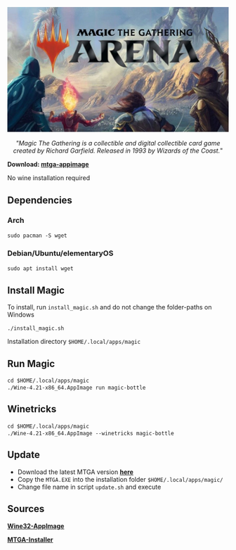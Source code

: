 
![GitHub Logo](data/magic_logo.jpg)

<p align="center"><i>"Magic The Gathering is a collectible and digital collectible card game created by Richard Garfield. Released in 1993 by Wizards of the Coast.</i>"
</p>


**Download: [mtga-appimage](https://github.com/linux-ott/mtga-appimage/releases/tag/mtga-appimage)**

No wine installation required

## Dependencies

### Arch
```
sudo pacman -S wget
```

### Debian/Ubuntu/elementaryOS
```
sudo apt install wget
```

## Install Magic

To install, run ``install_magic.sh`` and do not change the folder-paths on Windows

```
./install_magic.sh
```

Installation directory ```$HOME/.local/apps/magic```

## Run Magic

```
cd $HOME/.local/apps/magic
./Wine-4.21-x86_64.AppImage run magic-bottle
```

## Winetricks

```
cd $HOME/.local/apps/magic
./Wine-4.21-x86_64.AppImage --winetricks magic-bottle
```

## Update

* Download the latest MTGA version **[here](https://mtgarena.downloads.wizards.com/Live/Windows32/version)**
* Copy the ```MTGA.EXE``` into the installation folder  ```$HOME/.local/apps/magic/```
* Change file name in script ```update.sh``` and execute

## Sources
**[Wine32-AppImage](https://github.com/sudo-give-me-coffee/wine32-deploy)**

**[MTGA-Installer](https://mtgarena.downloads.wizards.com/Live/Windows32/versions/3009.800581/MTGAInstaller_0.1.3009.800581.msi)**